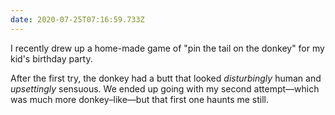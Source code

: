 ```yaml
---
date: 2020-07-25T07:16:59.733Z
---
```


I recently drew up a home-made game of "pin the tail on the donkey" for my kid's birthday party.

After the first try, the donkey had a butt that looked _disturbingly_ human and _upsettingly_ sensuous. We ended up going with my second attempt—which was much more donkey–like—but that first one haunts me still.
